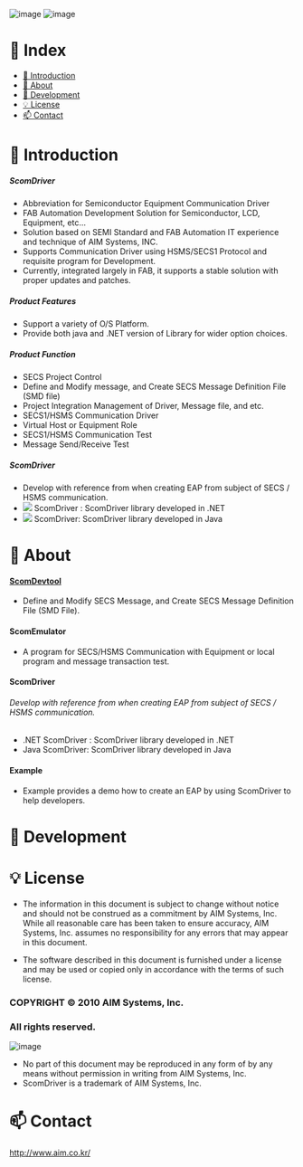 ![image](https://user-images.githubusercontent.com/102704655/161009152-fc89a509-deac-4bdf-b9f1-f252c892f646.png)
![image](https://user-images.githubusercontent.com/102704655/161009188-40bca8ea-5039-4174-9bff-25e8a5c5c993.png)


# 📌 Index
* [📖 Introduction](#-Introduction)
* [🔎 About](#-About)
* [📑 Development](#-Development)
* [💡 License](#-License)
* [📫 Contact](#-Contact)

# 📖 Introduction
##### ScomDriver 
* Abbreviation for Semiconductor Equipment Communication Driver
* FAB Automation Development Solution for Semiconductor, LCD, Equipment, etc…
* Solution based on SEMI Standard and FAB Automation IT experience and technique of AIM Systems, INC.
* Supports Communication Driver using HSMS/SECS1 Protocol and requisite program for Development.
* Currently, integrated largely in FAB, it supports a stable solution with proper updates and patches.

##### Product Features 
* Support a variety of O/S Platform.
* Provide both java and .NET version of Library for wider option choices.

##### Product Function
* SECS Project Control
* Define and Modify message, and Create SECS Message Definition File (SMD file)
* Project Integration Management of Driver, Message file, and etc.
* SECS1/HSMS Communication Driver
* Virtual Host or Equipment Role 
* SECS1/HSMS Communication Test 
* Message Send/Receive Test 

##### ScomDriver
* Develop with reference from when creating EAP from subject of SECS / HSMS communication.
* <img src="https://img.shields.io/badge/-C%23-000000?logo=Csharp&style=flat"> ScomDriver : ScomDriver library developed in .NET
* <img src="https://img.shields.io/badge/java-007396?style=for-the-badge&logo=java&logoColor=white"> ScomDriver: ScomDriver library developed in Java

# 🔎 About
#### [ScomDevtool](./documents/devtool.md)
* Define and Modify SECS Message, and Create SECS Message Definition File (SMD File).

#### ScomEmulator
* A program for SECS/HSMS Communication with Equipment or local program and message transaction test.

#### ScomDriver
###### Develop with reference from when creating EAP from subject of SECS / HSMS communication.
* .NET ScomDriver : ScomDriver library developed in .NET
* Java ScomDriver: ScomDriver library developed in Java

#### Example
* Example provides a demo how to create an EAP by using ScomDriver to help developers.


# 📑 Development

# 💡 License
* The information in this document is subject to change without notice and should not be construed as a commitment by AIM Systems, Inc. While all reasonable care has been taken to ensure accuracy, AIM Systems, Inc. assumes no responsibility for any errors that may appear in this document.

* The software described in this document is furnished under a license and may be used or copied only in accordance with the terms of such license.

### COPYRIGHT © 2010 AIM Systems, Inc.
### All rights reserved.

![image](https://user-images.githubusercontent.com/102704655/161007121-8da3684a-c5bc-4bc6-8247-6ea363a340eb.png)

* No part of this document may be reproduced in any form of by any means without permission in writing from AIM Systems, Inc.
* ScomDriver is a trademark of AIM Systems, Inc.

# 📫 Contact
http://www.aim.co.kr/
